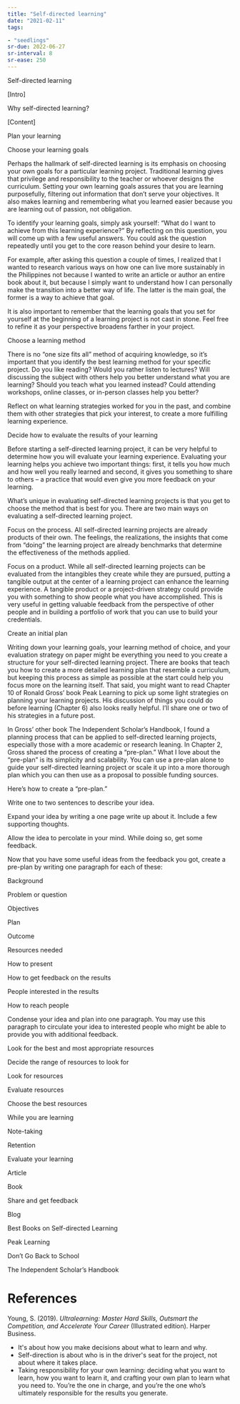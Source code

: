 ```yaml
---
title: "Self-directed learning"
date: "2021-02-11"
tags:

- "seedlings"
sr-due: 2022-06-27
sr-interval: 8
sr-ease: 250
---
```


Self-directed learning

[Intro]

Why self-directed learning?

[Content]

Plan your learning

Choose your learning goals

Perhaps the hallmark of self-directed learning is its emphasis on choosing your own goals for a particular learning project. Traditional learning gives that privilege and responsibility to the teacher or whoever designs the curriculum. Setting your own learning goals assures that you are learning purposefully, filtering out information that don’t serve your objectives. It also makes learning and remembering what you learned easier because you are learning out of passion, not obligation.

To identify your learning goals, simply ask yourself: “What do I want to achieve from this learning experience?” By reflecting on this question, you will come up with a few useful answers. You could ask the question repeatedly until you get to the core reason behind your desire to learn.

For example, after asking this question a couple of times, I realized that I wanted to research various ways on how one can live more sustainably in the Philippines not because I wanted to write an article or author an entire book about it, but because I simply want to understand how I can personally make the transition into a better way of life. The latter is the main goal, the former is a way to achieve that goal.

It is also important to remember that the learning goals that you set for yourself at the beginning of a learning project is not cast in stone. Feel free to refine it as your perspective broadens farther in your project.

Choose a learning method

There is no “one size fits all” method of acquiring knowledge, so it’s important that you identify the best learning method for your specific project. Do you like reading? Would you rather listen to lectures? Will discussing the subject with others help you better understand what you are learning? Should you teach what you learned instead? Could attending workshops, online classes, or in-person classes help you better?

Reflect on what learning strategies worked for you in the past, and combine them with other strategies that pick your interest, to create a more fulfilling learning experience.

Decide how to evaluate the results of your learning

Before starting a self-directed learning project, it can be very helpful to determine how you will evaluate your learning experience. Evaluating your learning helps you achieve two important things: first, it tells you how much and how well you really learned and second, it gives you something to share to others – a practice that would even give you more feedback on your learning.

What’s unique in evaluating self-directed learning projects is that you get to choose the method that is best for you. There are two main ways on evaluating a self-directed learning project.

Focus on the process. All self-directed learning projects are already products of their own. The feelings, the realizations, the insights that come from “doing” the learning project are already benchmarks that determine the effectiveness of the methods applied.

Focus on a product. While all self-directed learning projects can be evaluated from the intangibles they create while they are pursued, putting a tangible output at the center of a learning project can enhance the learning experience. A tangible product or a project-driven strategy could provide you with something to show people what you have accomplished. This is very useful in getting valuable feedback from the perspective of other people and in building a portfolio of work that you can use to build your credentials.

Create an initial plan

Writing down your learning goals, your learning method of choice, and your evaluation strategy on paper might be everything you need to you create a structure for your self-directed learning project. There are books that teach you how to create a more detailed learning plan that resemble a curriculum, but keeping this process as simple as possible at the start could help you focus more on the learning itself. That said, you might want to read Chapter 10 of Ronald Gross’ book Peak Learning to pick up some light strategies on planning your learning projects. His discussion of things you could do before learning (Chapter 6) also looks really helpful. I’ll share one or two of his strategies in a future post.

In Gross’ other book The Independent Scholar’s Handbook, I found a planning process that can be applied to self-directed learning projects, especially those with a more academic or research leaning. In Chapter 2, Gross shared the process of creating a “pre-plan.” What I love about the “pre-plan” is its simplicity and scalability. You can use a pre-plan alone to guide your self-directed learning project or scale it up into a more thorough plan which you can then use as a proposal to possible funding sources.

Here’s how to create a “pre-plan.”

Write one to two sentences to describe your idea.

Expand your idea by writing a one page write up about it. Include a few supporting thoughts.

Allow the idea to percolate in your mind. While doing so, get some feedback.

Now that you have some useful ideas from the feedback you got, create a pre-plan by writing one paragraph for each of these:

Background

Problem or question

Objectives

Plan

Outcome

Resources needed

How to present

How to get feedback on the results

People interested in the results

How to reach people

Condense your idea and plan into one paragraph. You may use this paragraph to circulate your idea to interested people who might be able to provide you with additional feedback.

Look for the best and most appropriate resources

Decide the range of resources to look for

Look for resources

Evaluate resources

Choose the best resources

While you are learning

Note-taking

Retention

Evaluate your learning

Article

Book

Share and get feedback

Blog

Best Books on Self-directed Learning

Peak Learning

Don’t Go Back to School

The Independent Scholar’s Handbook 

# References

Young, S. (2019). _Ultralearning: Master Hard Skills, Outsmart the Competition, and Accelerate Your Career_ (Illustrated edition). Harper Business.
 - It's about how you make decisions about what to learn and why.
- Self-direction is about who is in the driver's seat for the project, not about where it takes place.
- Taking responsibility for your own learning: deciding what you want to learn, how you want to learn it, and crafting your own plan to learn what you need to. You’re the one in charge, and you’re the one who’s ultimately responsible for the results you generate.